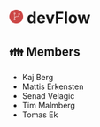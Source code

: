 # <img src="./public/favicon.png" width="25" alt="favicon"> devFlow

## :family: Members

* Kaj Berg
* Mattis Erkensten
* Senad Velagic
* Tim Malmberg
* Tomas Ek
